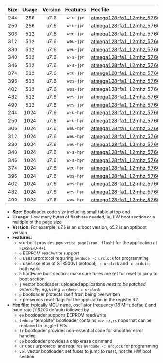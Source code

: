 |Size|Usage|Version|Features|Hex file|
|:-:|:-:|:-:|:-:|:--|
|244|256|u7.6|`w-u-jpr`|[atmega128rfa1_12mhz_57600bps_ur_vbl.hex](https://raw.githubusercontent.com/stefanrueger/urboot/main/bootloaders/atmega128rfa1/fcpu_12mhz/57600_bps/atmega128rfa1_12mhz_57600bps_ur_vbl.hex)|
|250|256|u7.6|`w-u-jpr`|[atmega128rfa1_12mhz_57600bps_lednop_ur_vbl.hex](https://raw.githubusercontent.com/stefanrueger/urboot/main/bootloaders/atmega128rfa1/fcpu_12mhz/57600_bps/atmega128rfa1_12mhz_57600bps_lednop_ur_vbl.hex)|
|306|512|u7.6|`weu-jpr`|[atmega128rfa1_12mhz_57600bps_ee_ur_vbl.hex](https://raw.githubusercontent.com/stefanrueger/urboot/main/bootloaders/atmega128rfa1/fcpu_12mhz/57600_bps/atmega128rfa1_12mhz_57600bps_ee_ur_vbl.hex)|
|312|512|u7.6|`weu-jpr`|[atmega128rfa1_12mhz_57600bps_ee_lednop_ur_vbl.hex](https://raw.githubusercontent.com/stefanrueger/urboot/main/bootloaders/atmega128rfa1/fcpu_12mhz/57600_bps/atmega128rfa1_12mhz_57600bps_ee_lednop_ur_vbl.hex)|
|330|512|u7.6|`weu-jpr`|[atmega128rfa1_12mhz_57600bps_ee_lednop_fr_ur_vbl.hex](https://raw.githubusercontent.com/stefanrueger/urboot/main/bootloaders/atmega128rfa1/fcpu_12mhz/57600_bps/atmega128rfa1_12mhz_57600bps_ee_lednop_fr_ur_vbl.hex)|
|340|512|u7.6|`w-s-jpr`|[atmega128rfa1_12mhz_57600bps_vbl.hex](https://raw.githubusercontent.com/stefanrueger/urboot/main/bootloaders/atmega128rfa1/fcpu_12mhz/57600_bps/atmega128rfa1_12mhz_57600bps_vbl.hex)|
|346|512|u7.6|`w-s-jpr`|[atmega128rfa1_12mhz_57600bps_lednop_vbl.hex](https://raw.githubusercontent.com/stefanrueger/urboot/main/bootloaders/atmega128rfa1/fcpu_12mhz/57600_bps/atmega128rfa1_12mhz_57600bps_lednop_vbl.hex)|
|374|512|u7.6|`weu-jpr`|[atmega128rfa1_12mhz_57600bps_ee_lednop_fr_ce_ur_vbl.hex](https://raw.githubusercontent.com/stefanrueger/urboot/main/bootloaders/atmega128rfa1/fcpu_12mhz/57600_bps/atmega128rfa1_12mhz_57600bps_ee_lednop_fr_ce_ur_vbl.hex)|
|396|512|u7.6|`wes-jpr`|[atmega128rfa1_12mhz_57600bps_ee_vbl.hex](https://raw.githubusercontent.com/stefanrueger/urboot/main/bootloaders/atmega128rfa1/fcpu_12mhz/57600_bps/atmega128rfa1_12mhz_57600bps_ee_vbl.hex)|
|402|512|u7.6|`wes-jpr`|[atmega128rfa1_12mhz_57600bps_ee_lednop_vbl.hex](https://raw.githubusercontent.com/stefanrueger/urboot/main/bootloaders/atmega128rfa1/fcpu_12mhz/57600_bps/atmega128rfa1_12mhz_57600bps_ee_lednop_vbl.hex)|
|432|512|u7.6|`wes-jpr`|[atmega128rfa1_12mhz_57600bps_ee_lednop_fr_vbl.hex](https://raw.githubusercontent.com/stefanrueger/urboot/main/bootloaders/atmega128rfa1/fcpu_12mhz/57600_bps/atmega128rfa1_12mhz_57600bps_ee_lednop_fr_vbl.hex)|
|490|512|u7.6|`wes-jpr`|[atmega128rfa1_12mhz_57600bps_ee_lednop_fr_ce_vbl.hex](https://raw.githubusercontent.com/stefanrueger/urboot/main/bootloaders/atmega128rfa1/fcpu_12mhz/57600_bps/atmega128rfa1_12mhz_57600bps_ee_lednop_fr_ce_vbl.hex)|
|244|1024|u7.6|`w-u-hpr`|[atmega128rfa1_12mhz_57600bps_ur.hex](https://raw.githubusercontent.com/stefanrueger/urboot/main/bootloaders/atmega128rfa1/fcpu_12mhz/57600_bps/atmega128rfa1_12mhz_57600bps_ur.hex)|
|250|1024|u7.6|`w-u-hpr`|[atmega128rfa1_12mhz_57600bps_lednop_ur.hex](https://raw.githubusercontent.com/stefanrueger/urboot/main/bootloaders/atmega128rfa1/fcpu_12mhz/57600_bps/atmega128rfa1_12mhz_57600bps_lednop_ur.hex)|
|306|1024|u7.6|`weu-hpr`|[atmega128rfa1_12mhz_57600bps_ee_ur.hex](https://raw.githubusercontent.com/stefanrueger/urboot/main/bootloaders/atmega128rfa1/fcpu_12mhz/57600_bps/atmega128rfa1_12mhz_57600bps_ee_ur.hex)|
|312|1024|u7.6|`weu-hpr`|[atmega128rfa1_12mhz_57600bps_ee_lednop_ur.hex](https://raw.githubusercontent.com/stefanrueger/urboot/main/bootloaders/atmega128rfa1/fcpu_12mhz/57600_bps/atmega128rfa1_12mhz_57600bps_ee_lednop_ur.hex)|
|330|1024|u7.6|`weu-hpr`|[atmega128rfa1_12mhz_57600bps_ee_lednop_fr_ur.hex](https://raw.githubusercontent.com/stefanrueger/urboot/main/bootloaders/atmega128rfa1/fcpu_12mhz/57600_bps/atmega128rfa1_12mhz_57600bps_ee_lednop_fr_ur.hex)|
|340|1024|u7.6|`w-s-hpr`|[atmega128rfa1_12mhz_57600bps.hex](https://raw.githubusercontent.com/stefanrueger/urboot/main/bootloaders/atmega128rfa1/fcpu_12mhz/57600_bps/atmega128rfa1_12mhz_57600bps.hex)|
|346|1024|u7.6|`w-s-hpr`|[atmega128rfa1_12mhz_57600bps_lednop.hex](https://raw.githubusercontent.com/stefanrueger/urboot/main/bootloaders/atmega128rfa1/fcpu_12mhz/57600_bps/atmega128rfa1_12mhz_57600bps_lednop.hex)|
|374|1024|u7.6|`weu-hpr`|[atmega128rfa1_12mhz_57600bps_ee_lednop_fr_ce_ur.hex](https://raw.githubusercontent.com/stefanrueger/urboot/main/bootloaders/atmega128rfa1/fcpu_12mhz/57600_bps/atmega128rfa1_12mhz_57600bps_ee_lednop_fr_ce_ur.hex)|
|396|1024|u7.6|`wes-hpr`|[atmega128rfa1_12mhz_57600bps_ee.hex](https://raw.githubusercontent.com/stefanrueger/urboot/main/bootloaders/atmega128rfa1/fcpu_12mhz/57600_bps/atmega128rfa1_12mhz_57600bps_ee.hex)|
|402|1024|u7.6|`wes-hpr`|[atmega128rfa1_12mhz_57600bps_ee_lednop.hex](https://raw.githubusercontent.com/stefanrueger/urboot/main/bootloaders/atmega128rfa1/fcpu_12mhz/57600_bps/atmega128rfa1_12mhz_57600bps_ee_lednop.hex)|
|432|1024|u7.6|`wes-hpr`|[atmega128rfa1_12mhz_57600bps_ee_lednop_fr.hex](https://raw.githubusercontent.com/stefanrueger/urboot/main/bootloaders/atmega128rfa1/fcpu_12mhz/57600_bps/atmega128rfa1_12mhz_57600bps_ee_lednop_fr.hex)|
|490|1024|u7.6|`wes-hpr`|[atmega128rfa1_12mhz_57600bps_ee_lednop_fr_ce.hex](https://raw.githubusercontent.com/stefanrueger/urboot/main/bootloaders/atmega128rfa1/fcpu_12mhz/57600_bps/atmega128rfa1_12mhz_57600bps_ee_lednop_fr_ce.hex)|

- **Size:** Bootloader code size including small table at top end
- **Useage:** How many bytes of flash are needed, ie, HW boot section or a multiple of the page size
- **Version:** For example, u7.6 is an urboot version, o5.2 is an optiboot version
- **Features:**
  + `w` urboot provides `pgm_write_page(sram, flash)` for the application at `FLASHEND-4+1`
  + `e` EEPROM read/write support
  + `u` uses urprotocol requiring `avrdude -c urclock` for programming
  + `s` uses skeleton of STK500v1 protocol; `-c urclock` and `-c arduino` both work
  + `h` hardware boot section: make sure fuses are set for reset to jump to boot section
  + `j` vector bootloader: uploaded applications *need to be patched externally*, eg, using `avrdude -c urclock`
  + `p` bootloader protects itself from being overwritten
  + `r` preserves reset flags for the application in the register R2
- **Hex file:** typically MCU name, oscillator frequency (16 MHz default) and baud rate (115200 default) followed by
  + `ee` bootloader supports EEPROM read/write
  + `lednop` "template" bootloader contains `mov rx,rx` nops that can be replaced to toggle LEDs
  + `fr` bootloader provides non-essential code for smoother error handing
  + `ce` bootloader provides a chip erase command
  + `ur` uses urprotocol and requires `avrdude -c urclock` for programming
  + `vbl` vector bootloader: set fuses to jump to reset, not the HW boot section

